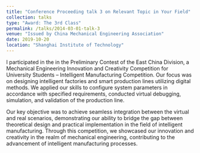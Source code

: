 ```yaml
---
title: "Conference Proceeding talk 3 on Relevant Topic in Your Field"
collection: talks
type: "Award: The 3rd Class"
permalink: /talks/2014-03-01-talk-3
venue: "Issued by China Mechanical Engineering Association"
date: 2019-10-20
location: "Shanghai Institute of Technology"
---
```


I participated in the in the Preliminary Contest of the East China Division, a Mechanical Engineering Innovation and Creativity Competition for University Students – Intelligent Manufacturing Competition. Our focus was on designing intelligent factories and smart production lines utilizing digital methods. We applied our skills to configure system parameters in accordance with specified requirements, conducted virtual debugging, simulation, and validation of the production line.

Our key objective was to achieve seamless integration between the virtual and real scenarios, demonstrating our ability to bridge the gap between theoretical design and practical implementation in the field of intelligent manufacturing. Through this competition, we showcased our innovation and creativity in the realm of mechanical engineering, contributing to the advancement of intelligent manufacturing processes.
